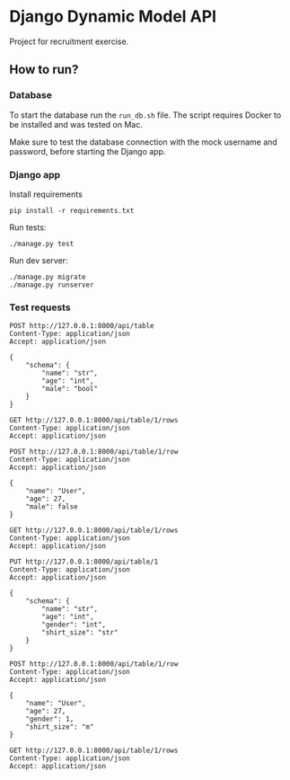 # Django Dynamic Model API

Project for recruitment exercise.

## How to run?

### Database

To start the database run the `run_db.sh` file.
The script requires Docker to be installed and was tested on Mac.

Make sure to test the database connection with the mock username and password, before starting the Django app.

### Django app

Install requirements

```
pip install -r requirements.txt
```

Run tests:

```
./manage.py test
```

Run dev server:

```
./manage.py migrate
./manage.py runserver
```


### Test requests

```
POST http://127.0.0.1:8000/api/table
Content-Type: application/json
Accept: application/json

{
    "schema": {
        "name": "str",
        "age": "int",
        "male": "bool"
    }
}
```

```
GET http://127.0.0.1:8000/api/table/1/rows
Content-Type: application/json
Accept: application/json
```

```
POST http://127.0.0.1:8000/api/table/1/row
Content-Type: application/json
Accept: application/json

{
    "name": "User",
    "age": 27,
    "male": false
}
```

```
GET http://127.0.0.1:8000/api/table/1/rows
Content-Type: application/json
Accept: application/json
```

```
PUT http://127.0.0.1:8000/api/table/1
Content-Type: application/json
Accept: application/json

{
    "schema": {
        "name": "str",
        "age": "int",
        "gender": "int",
        "shirt_size": "str"
    }
}
```

```
POST http://127.0.0.1:8000/api/table/1/row
Content-Type: application/json
Accept: application/json

{
    "name": "User",
    "age": 27,
    "gender": 1,
    "shirt_size": "m"
}
```

```
GET http://127.0.0.1:8000/api/table/1/rows
Content-Type: application/json
Accept: application/json
```